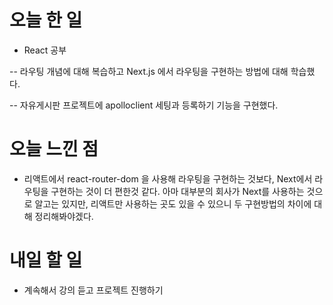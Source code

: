 # 오늘 한 일

-   React 공부

-- 라우팅 개념에 대해 복습하고 Next.js 에서 라우팅을 구현하는 방법에 대해 학습했다.

-- 자유게시판 프로젝트에 apolloclient 세팅과 등록하기 기능을 구현했다.

# 오늘 느낀 점

-   리액트에서 react-router-dom 을 사용해 라우팅을 구현하는 것보다, Next에서 라우팅을 구현하는 것이 더 편한것 같다. 아마 대부분의 회사가 Next를 사용하는 것으로 알고는 있지만, 리액트만 사용하는 곳도 있을 수 있으니 두 구현방법의 차이에 대해 정리해봐야겠다.

# 내일 할 일

-   계속해서 강의 듣고 프로젝트 진행하기
